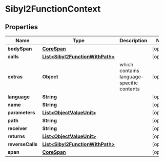 

# Sibyl2FunctionContext


## Properties

| Name | Type | Description | Notes |
|------------ | ------------- | ------------- | -------------|
|**bodySpan** | [**CoreSpan**](CoreSpan.md) |  |  [optional] |
|**calls** | [**List&lt;Sibyl2FunctionWithPath&gt;**](Sibyl2FunctionWithPath.md) |  |  [optional] |
|**extras** | **Object** | which contains language-specific contents |  [optional] |
|**language** | **String** |  |  [optional] |
|**name** | **String** |  |  [optional] |
|**parameters** | [**List&lt;ObjectValueUnit&gt;**](ObjectValueUnit.md) |  |  [optional] |
|**path** | **String** |  |  [optional] |
|**receiver** | **String** |  |  [optional] |
|**returns** | [**List&lt;ObjectValueUnit&gt;**](ObjectValueUnit.md) |  |  [optional] |
|**reverseCalls** | [**List&lt;Sibyl2FunctionWithPath&gt;**](Sibyl2FunctionWithPath.md) |  |  [optional] |
|**span** | [**CoreSpan**](CoreSpan.md) |  |  [optional] |



